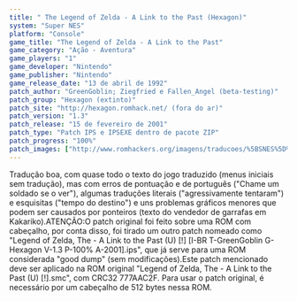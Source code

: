 ```yaml
---
title: " The Legend of Zelda - A Link to the Past (Hexagon)"
system: "Super NES"
platform: "Console"
game_title: "The Legend of Zelda - A Link to the Past"
game_category: "Ação - Aventura"
game_players: "1"
game_developer: "Nintendo"
game_publisher: "Nintendo"
game_release_date: "13 de abril de 1992"
patch_author: "GreenGoblin; Ziegfried e Fallen_Angel (beta-testing)"
patch_group: "Hexagon (extinto)"
patch_site: "http://hexagon.romhack.net/ (fora do ar)"
patch_version: "1.3"
patch_release: "15 de fevereiro de 2001"
patch_type: "Patch IPS e IPSEXE dentro de pacote ZIP"
patch_progress: "100%"
patch_images: ["http://www.romhackers.org/imagens/traducoes/%5BSNES%5D%20The%20Legend%20of%20Zelda%20-%20A%20Link%20to%20the%20Past%20-%201.png","http://www.romhackers.org/imagens/traducoes/%5BSNES%5D%20The%20Legend%20of%20Zelda%20-%20A%20Link%20to%20the%20Past%20-%20Hexagon%20-%202.png","http://www.romhackers.org/imagens/traducoes/%5BSNES%5D%20The%20Legend%20of%20Zelda%20-%20A%20Link%20to%20the%20Past%20-%20Hexagon%20-%203.png"]
---
```

Tradução boa, com quase todo o texto do jogo traduzido (menus iniciais sem tradução), mas com erros de pontuação e de português ("Chame um soldado se o ver"), algumas traduções literais ("agressivamente tentaram") e esquisitas ("tempo do destino") e uns problemas gráficos menores que podem ser causados por ponteiros (texto do vendedor de garrafas em Kakariko).ATENÇÃO:O patch original foi feito sobre uma ROM com cabeçalho, por conta disso, foi tirado um outro patch nomeado como "Legend of Zelda, The - A Link to the Past (U) [!] [I-BR T-GreenGoblin G-Hexagon V-1.3 P-100% A-2001].ips", que já serve para uma ROM considerada "good dump" (sem modificações).Este patch mencionado deve ser aplicado na ROM original "Legend of Zelda, The - A Link to the Past (U) [!].smc", com CRC32 777AAC2F. Para usar o patch original, é necessário por um cabeçalho de 512 bytes nessa ROM.